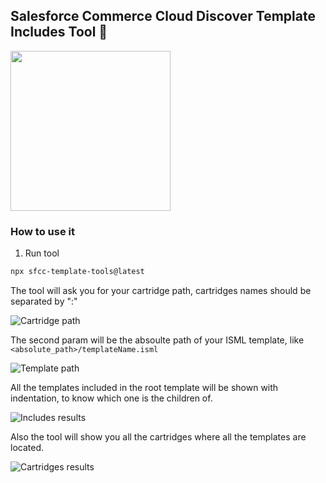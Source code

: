 ## Salesforce Commerce Cloud Discover Template Includes Tool 🔎

<img src="https://raw.githubusercontent.com/uzumaxy/awesome-sfcc/master/assets/sfcc-logo.png" width="256"/>

### How to use it
1. Run tool
```sh
npx sfcc-template-tools@latest
```
The tool will ask you for your cartridge path, cartridges names should be separated by ":"

![Cartridge path](https://i.imgur.com/8K842U4.png)

The second param will be the absoulte path of your ISML template, like `<absolute_path>/templateName.isml`

![Template path](https://i.imgur.com/RvntUBc.png)

All the templates included in the root template will be shown with indentation, to know which one is the children of.

![Includes results](https://i.imgur.com/uXJoLOd.png)

Also the tool will show you all the cartridges where all the templates are located.

![Cartridges results](https://i.imgur.com/cC60Jdz.png)

